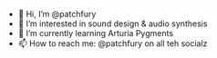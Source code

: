 - 👋 Hi, I’m @patchfury
- 👀 I’m interested in sound design & audio synthesis
- 🌱 I’m currently learning Arturia Pygments
- 📫 How to reach me: @patchfury on all teh socialz

<!---
patchfury/patchfury is a ✨ special ✨ repository because its `README.md` (this file) appears on your GitHub profile.
You can click the Preview link to take a look at your changes.
--->
